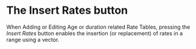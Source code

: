 # The Insert Rates button

When Adding or Editing Age or duration related Rate Tables, pressing the
_Insert Rates_ button enables the insertion (or replacement) of rates in a
range using a vector.
